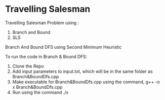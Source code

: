# Travelling Salesman
Travelling Salesman Problem using :
 1. Branch and Bound
 2. SLS

Branch And Bound DFS using Second Minimum Heuristic

To run the code in Branch & Bound DFS:
1. Clone the Repo
2. Add input parameters to input.txt, which will be in the same folder as Branch&BoundDfs.cpp
3. Make executable for Branch&BoundDfs.cpp using the command, g++ -o x Branch&BoundDfs.cpp 
4. Run using the command ./x
